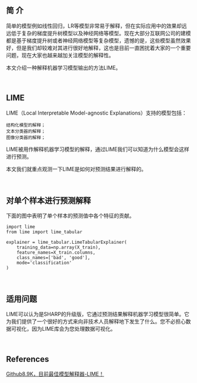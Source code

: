 ## 简 介
简单的模型例如线性回归，LR等模型非常易于解释，但在实际应用中的效果却远远低于复杂的梯度提升树模型以及神经网络等模型。现在大部分互联网公司的建模都是基于梯度提升树或者神经网络模型等复杂模型，遗憾的是，这些模型虽然效果好，但是我们却较难对其进行很好地解释，这也是目前一直困扰着大家的一个重要问题，现在大家也越来越加关注模型的解释性。

本文介绍一种解释机器学习模型输出的方法LIME。

&nbsp;
## LIME
LIME（Local Interpretable Model-agnostic Explanations）支持的模型包括：
```
结构化模型的解释；
文本分类器的解释；
图像分类器的解释；
```
LIME被用作解释机器学习模型的解释，通过LIME我们可以知道为什么模型会这样进行预测。

本文我们就重点观测一下LIME是如何对预测结果进行解释的。

&nbsp;
## 对单个样本进行预测解释
下面的图中表明了单个样本的预测值中各个特征的贡献。
```
import lime
from lime import lime_tabular

explainer = lime_tabular.LimeTabularExplainer(
    training_data=np.array(X_train),
    feature_names=X_train.columns,
    class_names=['bad', 'good'],
    mode='classification'
)
```

&nbsp;
## 适用问题
LIME可以认为是SHARP的升级版，它通过预测结果解释机器学习模型很简单。它为我们提供了一个很好的方式来向非技术人员解释地下发生了什么。您不必担心数据可视化，因为LIME库会为您处理数据可视化。

&nbsp;
## References
[Github8.9K，目前最佳模型解释器-LIME！](https://mp.weixin.qq.com/s/47omhEeHqJdQTtciLIN2Hw)

